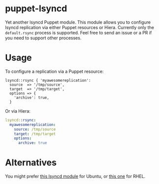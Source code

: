 # puppet-lsyncd
Yet another lsyncd Puppet module. This module allows you to configure lsyncd replication via either Puppet resources or Hiera. Currently only the `default.rsync` process is supported. Feel free to send an issue or a PR if you need to support other processes.

# Usage
To configure a replication via a Puppet resource:
```puppet
lsyncd::rsync { 'myawesomereplication':
  source  => '/tmp/source',
  target  => '/tmp/target',
  options => {
    'archive': true,
  }
```

Or via Hiera:
```yaml
lsyncd::rsync:
  myawesomereplication:
    source: /tmp/source
    target: /tmp/target
    options:
      archive: true
```

# Alternatives
You might prefer [this lsyncd module](https://github.com/spjmurray/puppet-lsyncd) for Ubuntu, or [this one](https://github.com/thias/puppet-lsyncd) for RHEL.
